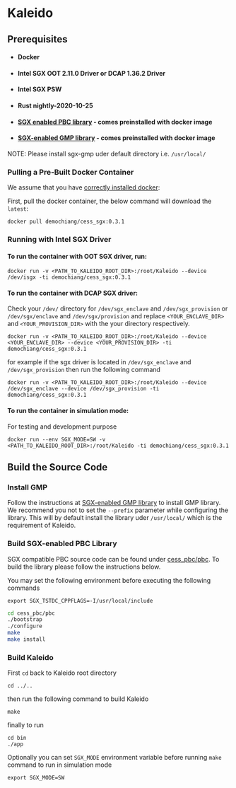 # Kaleido

## Prerequisites

* #### Docker
* #### Intel SGX OOT 2.11.0 Driver or DCAP 1.36.2 Driver
* #### Intel SGX PSW
* #### Rust nightly-2020-10-25
* #### [SGX enabled PBC library](./cess_pbc/pbc/) - comes preinstalled with docker image
* #### [SGX-enabled GMP library](https://github.com/intel/sgx-gmp) - comes preinstalled with docker image

NOTE: Please install sgx-gmp uder default directory i.e. `/usr/local/`

### Pulling a Pre-Built Docker Container
We assume that you have [correctly installed docker](https://docs.docker.com/get-docker/):

First, pull the docker container, the below command will download the `latest`:
```
docker pull demochiang/cess_sgx:0.3.1
```

### Running with Intel SGX Driver

#### To run the container with OOT SGX driver, run:
```
docker run -v <PATH_TO_KALEIDO_ROOT_DIR>:/root/Kaleido --device /dev/isgx -ti demochiang/cess_sgx:0.3.1
```

#### To run the container with DCAP SGX driver:
Check your `/dev/` directory for `/dev/sgx_enclave` and `/dev/sgx_provision` 
or 
`/dev/sgx/enclave` and `/dev/sgx/provision`
and replace `<YOUR_ENCLAVE_DIR>` and `<YOUR_PROVISION_DIR>` with the your directory respectively.

```
docker run -v <PATH_TO_KALEIDO_ROOT_DIR>:/root/Kaleido --device <YOUR_ENCLAVE_DIR> --device <YOUR_PROVISION_DIR> -ti demochiang/cess_sgx:0.3.1
```

for example if the sgx driver is located in `/dev/sgx_enclave` and `/dev/sgx_provision` then run the following command 
```
docker run -v <PATH_TO_KALEIDO_ROOT_DIR>:/root/Kaleido --device /dev/sgx_enclave --device /dev/sgx_provision -ti demochiang/cess_sgx:0.3.1
```

#### To run the container in simulation mode:
For testing and development purpose
```
docker run --env SGX_MODE=SW -v <PATH_TO_KALEIDO_ROOT_DIR>:/root/Kaleido -ti demochiang/cess_sgx:0.3.1
```

## Build the Source Code

### Install GMP
Follow the instructions at [SGX-enabled GMP library](https://github.com/intel/sgx-gmp) to install GMP library. We recommend you not to set the `--prefix` parameter while configuring the library. This will by default install the library uder `/usr/local/` which is the requirement of Kaleido.

### Build SGX-enabled PBC Library

SGX compatible PBC source code can be found under [cess_pbc/pbc](./cess_pbc/pbc). To build the library please follow the instructions below.

You may set the following environment before executing the following commands

```
export SGX_TSTDC_CPPFLAGS=-I/usr/local/include
```

```bash
cd cess_pbc/pbc
./bootstrap
./configure
make
make install
```

### Build Kaleido

First `cd` back to Kaleido root directory 
```
cd ../..
``` 
then run the following command to build Kaleido
```
make
```
finally to run
```
cd bin
./app
```

Optionally you can set `SGX_MODE` environment variable before running `make` command to run in simulation mode
```
export SGX_MODE=SW
```